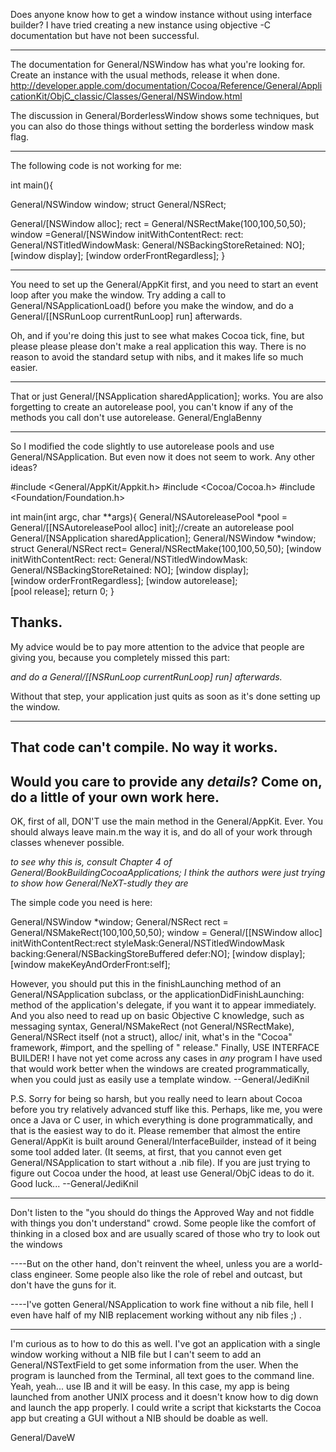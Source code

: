 Does anyone know how to get a window instance without using interface builder? I have tried creating a new instance using objective -C documentation but have not been successful.

----

The documentation for General/NSWindow has what you're looking for. Create an instance with the usual methods, release it when done. http://developer.apple.com/documentation/Cocoa/Reference/General/ApplicationKit/ObjC_classic/Classes/General/NSWindow.html

The discussion in General/BorderlessWindow shows some techniques, but you can also do those things without setting the borderless window mask flag.

----

The following code is not working for me:

      
int main(){

  General/NSWindow window;
  struct General/NSRect;

  General/[NSWindow alloc];
  rect  = General/NSRectMake(100,100,50,50);
  window =General/[NSWindow initWithContentRect: rect: General/NSTitledWindowMask: General/NSBackingStoreRetained: NO];
  [window display];	
  [window orderFrontRegardless];
}    

----
You need to set up the General/AppKit first, and you need to start an event loop after you make the window. Try adding a call to     General/NSApplicationLoad() before you make the window, and do a     General/[[NSRunLoop currentRunLoop] run] afterwards.

Oh, and if you're doing this just to see what makes Cocoa tick, fine, but please please please don't make a real application this way. There is no reason to avoid the standard setup with nibs, and it makes life so much easier.

----
That or just     General/[NSApplication sharedApplication]; works. You are also forgetting to create an autorelease pool, you can't know if any of the methods you call don't use autorelease. General/EnglaBenny 

----

So I modified the code slightly to use autorelease pools and use General/NSApplication. But even now it does not seem to work.
Any other ideas?
    

#include <General/AppKit/Appkit.h>
#include <Cocoa/Cocoa.h>
#include <Foundation/Foundation.h>

int main(int argc, char **args){
	General/NSAutoreleasePool *pool = General/[[NSAutoreleasePool alloc] init];//create an autorelease pool
	General/[NSApplication sharedApplication];
	General/NSWindow *window;
        struct General/NSRect rect= General/NSRectMake(100,100,50,50);
        [window initWithContentRect: rect: General/NSTitledWindowMask: General/NSBackingStoreRetained: NO];
	[window display];	
	[window orderFrontRegardless];
        [window autorelease];   
        [pool release];
        return 0;
}


Thanks.
----

My advice would be to pay more attention to the advice that people are giving you, because you completely missed this part:

*and do a     General/[[NSRunLoop currentRunLoop] run] afterwards.*

Without that step, your application just quits as soon as it's done setting up the window.

----
That code can't compile. No way it works.
----
Would you care to provide any *details*? Come on, do a little of your own work here.
----
OK, first of all, DON'T use the main method in the General/AppKit. Ever. You should always leave     main.m the way it is, and do all of your work through classes whenever possible.

*to see why this is, consult Chapter 4 of General/BookBuildingCocoaApplications; I think the authors were just trying to show how General/NeXT-studly they are*

The simple code you need is here:
    
General/NSWindow *window;
General/NSRect rect = General/NSMakeRect(100,100,50,50);
window = General/[[NSWindow alloc]
	initWithContentRect:rect
	styleMask:General/NSTitledWindowMask
	backing:General/NSBackingStoreBuffered
	defer:NO];
[window display];	
[window makeKeyAndOrderFront:self];

However, you should put this in the     finishLaunching method of an General/NSApplication subclass, or the     applicationDidFinishLaunching: method of the application's delegate, if you want it to appear immediately. And you also need to read up on basic Objective C knowledge, such as messaging syntax,     General/NSMakeRect (not     General/NSRectMake),     General/NSRect itself (not a struct),     alloc/    init, what's in the "Cocoa" framework,     #import, and the spelling of "    release." Finally, USE INTERFACE BUILDER! I have not yet come across any cases in *any* program I have used that would work better when the windows are created programmatically, when you could just as easily use a template window. --General/JediKnil

P.S. Sorry for being so harsh, but you really need to learn about Cocoa before you try relatively advanced stuff like this. Perhaps, like me, you were once a Java or C user, in which everything is done programmatically, and that is the easiest way to do it. Please remember that almost the entire General/AppKit is built around General/InterfaceBuilder, instead of it being some tool added later. (It seems, at first, that you cannot even get General/NSApplication to start without a     .nib file). If you are just trying to figure out Cocoa under the hood, at least use General/ObjC ideas to do it. Good luck... --General/JediKnil

------------------------------------------------------------------------------------------

Don't listen to the "you should do things the Approved Way and not fiddle with things you don't understand" crowd.
Some people like the comfort of thinking in a closed box and are usually scared of those who try to look out
the windows

----But on the other hand, don't reinvent the wheel, unless you are a world-class engineer. Some people also like the role of rebel and outcast, but don't have the guns for it.


----I've gotten General/NSApplication to work fine without a nib file, hell I even have half of my NIB replacement working without any nib files ;) .


------------------------------------------------------------------------------------------

I'm curious as to how to do this as well.  I've got an application with a single window working without a NIB file but I can't seem to add an General/NSTextField to get some information from the user.  When the program is launched from the Terminal, all text goes to the command line.  Yeah, yeah... use IB and it will be easy.  In this case, my app is being launched from another UNIX process and it doesn't know how to dig down and launch the app properly.  I could write a script that kickstarts the Cocoa app but creating a GUI without a NIB should be doable as well.

General/DaveW